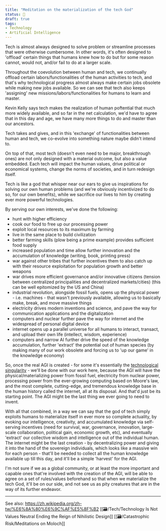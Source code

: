 ```yaml
---
title: "Meditation on the materialization of the tech God"
status: 🌱 
draft: true
tags:
- Technology
- Artificial Intelligence
---
```

Tech is almost always designed to solve problem or streamline processes that were otherwise cumbersome. In other words, it's often designed to 'offload' certain things that humans knew how to do but for some reason cannot, would not, and/or fail to do at a larger scale.

Throughout the coevolution between human and tech, we continually offload certain labors/functionalities of the human activities to tech, and that's why technological progress almost always make certain jobs obsolete while making new jobs available. So we can see that tech also keeps 'assigning' new missions/labors/functionalities for humans to learn and master. 

Kevin Kelly says tech makes the realization of human poftential that much more widely available, and so far in the net calculation, we'd have to agree that in this day and age, we have many more things to do and master than our ancestors. 

Tech takes and gives, and in this 'exchange' of functionalities between human and tech, we co-evolve into something nature maybe didn't intend to.

On top of that, most tech (doesn't even need to be major, breakthrough ones) are not only designed with a material outcome, but also a value embedded. Each tech will impact the human values, drive political or economical systems, change the norms of societies, and in turn redesign itself.

Tech is like a god that whisper near our ears to give us inspirations for solving our own human problems (and we're obviously incentivized to do so, for our own benefits), while we sacrifice our lives to him by creating ever more powerful technologies. 

By serving our own interests, we've done the following:
- hunt with higher efficiency
- cook our food to free up our processing power
- exploit local resources to its maximum by farming
- live in the same place to build civilization
- better farming skills (plow being a prime example) provides sufficient food supply
- increased population and time allow further innovation and the accumulation of knowledge (writing, book, printing press)
- war against other tribes that further incentives them to also catch up with their resource exploitation for population growth and better weapons
- war drives more efficient governance and/or innovative citizens (tension between centralized principalities and decentralized markets/cities) (this can be well epitomized by the US and China)
- industrial revolution, alongside fossil fuels, opens up the physical power - i.e. machines - that wasn't previously available, allowing us to basically make, break, and move massive things
- electricity drives modern inventions and science, and pave the way for communication applications and the digitalization
- computers and nuclear further pave the way for internet and the widespread of personal digital device
- internet opens up a parallel universe for all humans to interact, transact, and upload their own life (intellect, wisdom, experience)
- computers and narrow AI further drive the speed of the knowledge accumulation, further 'extract' the potential out of human species (by making many of our work obsolete and forcing us to 'up our game' in the knowledge economy)

So, once the real AGI is created - for some it's essentially the [technological singularity](https://zh.wikipedia.org/zh-tw/%E6%8A%80%E6%9C%AF%E5%A5%87%E5%BC%82%E7%82%B9) - we'll be done with our work here, because the AGI will have the  physical/materializing power from fossil fuel, electricity from nuclear power, processing power from the ever-growing computing based on Moore's law, and the most complete, cutting-edge, and tremendous knowledge base in the human history called the internet, all at its disposal. And that'd just be its starting point. The AGI might be the last thing we ever going to need to invent.

With all that combined, in a way we can say that the god of tech simply exploits humans to materialize itself in ever more so complete actuality, by evoking our intelligence, creativity, and accumulated knowledge via self-serving incentives (need for survival, war, governance, innovation, large-scale collaboration, political gain, economic growth, etc), and eventually 'extract' our collective wisdom and intelligence out of the individual human. The internet might be the last creation - by decentralizing power and giving it into the hand of the sovereign individuals, which looks like a massive win for each person - that'll be needed to collect all the human knowledge available up till this day, and it'll be a simple 'harvest' for the AGI. 

I'm not sure if we as a global community, or at least the more important and capable ones that're involved with the creation of the AGI, will be able to agree on a set of rules/values beforehand so that when we materialize the tech God, it'll be on our side, and not see us as pity creatures that are in the way of its further endeavor. 


---
See also: 
https://zh.wikipedia.org/zh-tw/%E6%8A%80%E6%9C%AF%E5%8F%B2
[[🗃/Tech/Technology Is Not Values Neutral Ending the Reign of Nihilistic Design]]
[[🗃/Catastrophic Risk/Meditations on Moloch]]